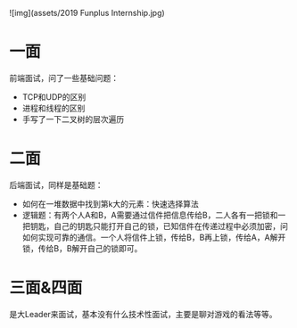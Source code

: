 ![img](assets/2019 Funplus Internship.jpg)

# 一面

前端面试，问了一些基础问题：

- TCP和UDP的区别
- 进程和线程的区别
- 手写了一下二叉树的层次遍历

# 二面

后端面试，同样是基础题：

- 如何在一堆数据中找到第k大的元素：快速选择算法
- 逻辑题：有两个人A和B，A需要通过信件把信息传给B，二人各有一把锁和一把钥匙，自己的钥匙只能打开自己的锁，已知信件在传递过程中必须加密，问如何实现可靠的通信。一个人将信件上锁，传给B，B再上锁，传给A，A解开锁，传给B，B解开自己的锁即可。

# 三面&四面

是大Leader来面试，基本没有什么技术性面试，主要是聊对游戏的看法等等。

